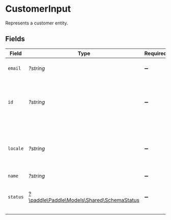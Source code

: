 # CustomerInput

Represents a customer entity.


## Fields

| Field                                                                             | Type                                                                              | Required                                                                          | Description                                                                       | Example                                                                           |
| --------------------------------------------------------------------------------- | --------------------------------------------------------------------------------- | --------------------------------------------------------------------------------- | --------------------------------------------------------------------------------- | --------------------------------------------------------------------------------- |
| `email`                                                                           | *?string*                                                                         | :heavy_minus_sign:                                                                | Email address for this entity.                                                    | weloveyourproduct@paddle.com                                                      |
| `id`                                                                              | *?string*                                                                         | :heavy_minus_sign:                                                                | Unique Paddle ID for this customer entity, prefixed with `ctm_`.                  | ctm_01grnn4zta5a1mf02jjze7y2ys                                                    |
| `locale`                                                                          | *?string*                                                                         | :heavy_minus_sign:                                                                | Valid IETF BCP 47 short form locale tag. If omitted, defaults to `en`.            |                                                                                   |
| `name`                                                                            | *?string*                                                                         | :heavy_minus_sign:                                                                | Full name.                                                                        |                                                                                   |
| `status`                                                                          | [?\paddle\Paddle\Models\Shared\SchemaStatus](../../Models/Shared/SchemaStatus.md) | :heavy_minus_sign:                                                                | Whether this entity can be used in Paddle.                                        |                                                                                   |